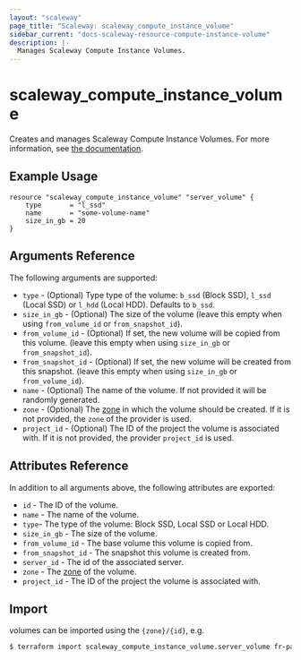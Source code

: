 ```yaml
---
layout: "scaleway"
page_title: "Scaleway: scaleway_compute_instance_volume"
sidebar_current: "docs-scaleway-resource-compute-instance-volume"
description: |-
  Manages Scaleway Compute Instance Volumes.
---
```


# scaleway_compute_instance_volume

Creates and manages Scaleway Compute Instance Volumes. For more information, see [the documentation](https://developers.scaleway.com/en/products/instance/api/#volumes-7e8a39).

## Example Usage

```hcl
resource "scaleway_compute_instance_volume" "server_volume" {
    type       = "l_ssd"
	name       = "some-volume-name"
	size_in_gb = 20
}
```

## Arguments Reference

The following arguments are supported:

- `type` - (Optional) Type type of the volume: `b_ssd` (Block SSD), `l_ssd` (Local SSD) or `l_hdd` (Local HDD). Defaults to `b_ssd`.
- `size_in_gb` - (Optional) The size of the volume (leave this empty when using `from_volume_id` or `from_snapshot_id`).
- `from_volume_id` - (Optional) If set, the new volume will be copied from this volume. (leave this empty when using `size_in_gb` or `from_snapshot_id`).
- `from_snapshot_id` - (Optional) If set, the new volume will be created from this snapshot. (leave this empty when using `size_in_gb` or `from_volume_id`).
- `name` - (Optional) The name of the volume. If not provided it will be randomly generated.
- `zone` - (Optional) The [zone](https://developers.scaleway.com/en/quickstart/#zone-definition) in which the volume should be created. If it is not provided, the `zone` of the provider is used.
- `project_id` - (Optional) The ID of the project the volume is associated with. If it is not provided, the provider `project_id` is used.

## Attributes Reference

In addition to all arguments above, the following attributes are exported:

- `id` - The ID of the volume.
- `name` - The name of the volume.
- `type`- The type of the volume: Block SSD, Local SSD or Local HDD.
- `size_in_gb` - The size of the volume.
- `from_volume_id` - The base volume this volume is copied from.
- `from_snapshot_id` - The snapshot this volume is created from.
- `server_id` - The id of the associated server.
- `zone` - The [zone](https://developers.scaleway.com/en/quickstart/#zone-definition) of the volume.
- `project_id` - The ID of the project the volume is associated with.

## Import

volumes can be imported using the `{zone}/{id}`, e.g.

```bash
$ terraform import scaleway_compute_instance_volume.server_volume fr-par-1/11111111-1111-1111-1111-111111111111
```
